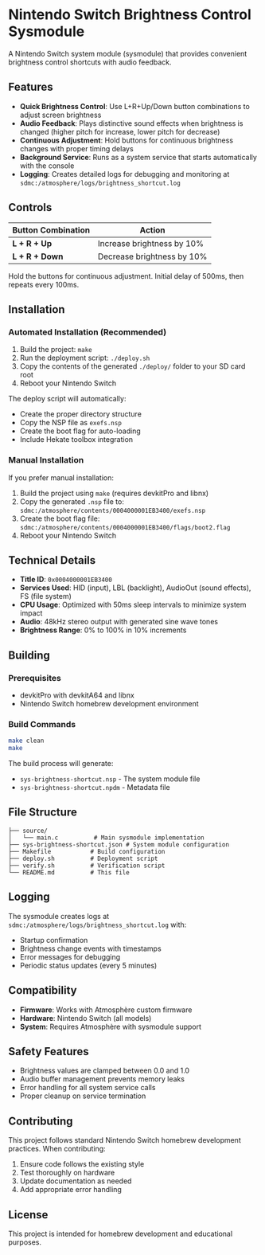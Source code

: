 # Nintendo Switch Brightness Control Sysmodule

A Nintendo Switch system module (sysmodule) that provides convenient brightness control shortcuts with audio feedback.

## Features

-   **Quick Brightness Control**: Use L+R+Up/Down button combinations to adjust screen brightness
-   **Audio Feedback**: Plays distinctive sound effects when brightness is changed (higher pitch for increase, lower pitch for decrease)
-   **Continuous Adjustment**: Hold buttons for continuous brightness changes with proper timing delays
-   **Background Service**: Runs as a system service that starts automatically with the console
-   **Logging**: Creates detailed logs for debugging and monitoring at `sdmc:/atmosphere/logs/brightness_shortcut.log`

## Controls

| Button Combination | Action                     |
| ------------------ | -------------------------- |
| **L + R + Up**     | Increase brightness by 10% |
| **L + R + Down**   | Decrease brightness by 10% |

Hold the buttons for continuous adjustment. Initial delay of 500ms, then repeats every 100ms.

## Installation

### Automated Installation (Recommended)

1. Build the project: `make`
2. Run the deployment script: `./deploy.sh`
3. Copy the contents of the generated `./deploy/` folder to your SD card root
4. Reboot your Nintendo Switch

The deploy script will automatically:

-   Create the proper directory structure
-   Copy the NSP file as `exefs.nsp`
-   Create the boot flag for auto-loading
-   Include Hekate toolbox integration

### Manual Installation

If you prefer manual installation:

1. Build the project using `make` (requires devkitPro and libnx)
2. Copy the generated `.nsp` file to: `sdmc:/atmosphere/contents/0004000001EB3400/exefs.nsp`
3. Create the boot flag file: `sdmc:/atmosphere/contents/0004000001EB3400/flags/boot2.flag`
4. Reboot your Nintendo Switch

## Technical Details

-   **Title ID**: `0x0004000001EB3400`
-   **Services Used**: HID (input), LBL (backlight), AudioOut (sound effects), FS (file system)
-   **CPU Usage**: Optimized with 50ms sleep intervals to minimize system impact
-   **Audio**: 48kHz stereo output with generated sine wave tones
-   **Brightness Range**: 0% to 100% in 10% increments

## Building

### Prerequisites

-   devkitPro with devkitA64 and libnx
-   Nintendo Switch homebrew development environment

### Build Commands

```bash
make clean
make
```

The build process will generate:

-   `sys-brightness-shortcut.nsp` - The system module file
-   `sys-brightness-shortcut.npdm` - Metadata file

## File Structure

```
├── source/
│   └── main.c          # Main sysmodule implementation
├── sys-brightness-shortcut.json # System module configuration
├── Makefile           # Build configuration
├── deploy.sh          # Deployment script
├── verify.sh          # Verification script
└── README.md          # This file
```

## Logging

The sysmodule creates logs at `sdmc:/atmosphere/logs/brightness_shortcut.log` with:

-   Startup confirmation
-   Brightness change events with timestamps
-   Error messages for debugging
-   Periodic status updates (every 5 minutes)

## Compatibility

-   **Firmware**: Works with Atmosphère custom firmware
-   **Hardware**: Nintendo Switch (all models)
-   **System**: Requires Atmosphère with sysmodule support

## Safety Features

-   Brightness values are clamped between 0.0 and 1.0
-   Audio buffer management prevents memory leaks
-   Error handling for all system service calls
-   Proper cleanup on service termination

## Contributing

This project follows standard Nintendo Switch homebrew development practices. When contributing:

1. Ensure code follows the existing style
2. Test thoroughly on hardware
3. Update documentation as needed
4. Add appropriate error handling

## License

This project is intended for homebrew development and educational purposes.

